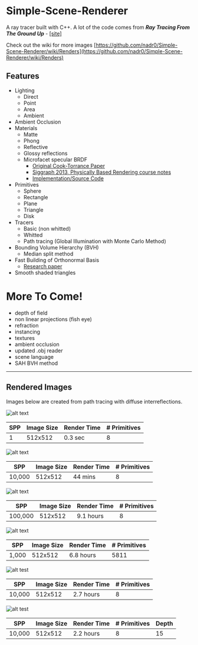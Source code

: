 # Simple-Scene-Renderer

A ray tracer built with C++. A lot of the code comes from *__Ray Tracing From The Ground Up__* -  [[site]](http://www.raytracegroundup.com/)

Check out the wiki for more images [https://github.com/nadr0/Simple-Scene-Renderer/wiki/Renders](https://github.com/nadr0/Simple-Scene-Renderer/wiki/Renders)

Features
-----

+ Lighting
    * Direct
    * Point
    * Area
    * Ambient
+ Ambient Occlusion
+ Materials
    * Matte
    * Phong
    * Reflective
    * Glossy reflections
    * Microfacet specular BRDF
      * [Original Cook-Torrance Paper](http://www.cs.columbia.edu/~belhumeur/courses/appearance/cook-torrance.pdf)
      * [Siggraph 2013, Physically Based Rendering course notes](http://blog.selfshadow.com/publications/s2013-shading-course/hoffman/s2013_pbs_physics_math_notes.pdf)
      * [Implementation/Source Code](http://ruh.li/GraphicsCookTorrance.html)
+ Primitives 
    * Sphere
    * Rectangle
    * Plane
    * Triangle
    * Disk
+ Tracers
    * Basic (non whitted)
    * Whitted
    * Path tracing (Global Illumination with Monte Carlo Method)
+ Bounding Volume Hierarchy (BVH)
    * Median split method
+ Fast Building of Orthonormal Basis
    * [Research paper](http://orbit.dtu.dk/files/57573287/onb_frisvad_jgt2012.pdf)
+ Smooth shaded triangles
    
More To Come!
=====
- depth of field
- non linear projections (fish eye)
- refraction
- instancing
- textures
- ambient occlusion
- updated .obj reader
- scene language
- SAH BVH method

-----

Rendered Images
----
Images below are created from path tracing with diffuse interreflections. 

![alt text](https://github.com/nadr0/Simple-Scene-Renderer/blob/master/SSR/1sample.png "")

SPP|Image Size|Render Time|# Primitives
--- | --- | --- | ---
1|512x512|0.3 sec | 8

![alt text](https://github.com/nadr0/Simple-Scene-Renderer/blob/master/SSR/2663%2C10k.png "")

SPP|Image Size|Render Time|# Primitives
--- | --- | --- | ---
10,000 |512x512| 44 mins | 8

![alt text](https://github.com/nadr0/Simple-Scene-Renderer/blob/master/SSR/32789%2C100k.png "")

SPP|Image Size|Render Time|# Primitives
--- | --- | --- | ---
100,000 |512x512| 9.1 hours | 8

![alt text](https://github.com/nadr0/Simple-Scene-Renderer/blob/master/SSR/24733%2C1k.png "")

SPP|Image Size|Render Time|# Primitives
--- | --- | --- | ---
1,000 |512x512| 6.8 hours | 5811

![alt test](https://github.com/nadr0/Simple-Scene-Renderer/blob/master/SSR/9701%2C10k.png "")

SPP|Image Size|Render Time|# Primitives
--- | --- | --- | ---
10,000|512x512| 2.7 hours | 8

![alt test](https://github.com/nadr0/Simple-Scene-Renderer/blob/master/SSR/8193%2C10k.png "")

SPP|Image Size|Render Time|# Primitives | Depth
--- | --- | --- | --- | ---
10,000 |512x512| 2.2 hours | 8 | 15
